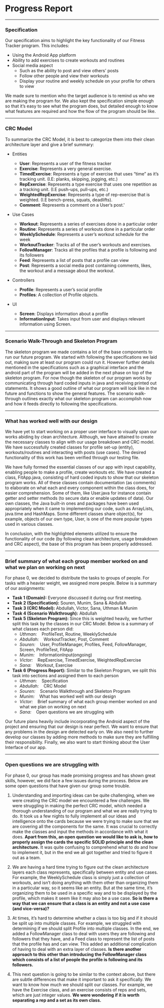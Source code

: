 # Progress Report

---
### Specification

Our specification aims to highlight the key functionality of our Fitness Tracker program. 
This includes: 
* Using the Android App platform
* Ability to add exercises to create workouts and routines
* Social media aspect 
  * Such as the ability to post and view others' posts
  * Follow other people and view their workouts
  * Display your routine and weekly schedule on your profile for others to view

We made sure to mention who the target audience is to remind us who we are making 
the program for. We also kept the specification simple enough so that it’s easy to see
what the program does, but detailed enough to know what features are required and how
the flow of the program should be like.

---
### CRC Model

To summarize the CRC Model, it is best to categorize them into their clean architecture 
layer and give a brief summary:
* Entities
  * **User**: Represents a user of the fitness tracker 
  * **Exercise**: Represents a very general exercise. 
  * **TimedExercise**: Represents a type of exercise that uses “time” as it’s tracking unit.
(I.E: planks, skipping, jogging, etc.)
  * **RepExercise**: Represents a type exercise that uses one repetition as a tracking unit.
(I.E push-ups, pull-ups, etc.)
  * **WeightedRepExercise**: Represents a type of rep-exercise that is weighted. 
(I.E bench-press, squats, deadlifts). 
  * **Comment**: Represents a comment on a User’s post.'

* Use Cases
  * **Workout**: Represents a series of exercises done in a particular order 
  * **Routine**: Represents a series of workouts done in a particular order 
  * **WeeklySchedule**: Represents a user’s workout schedule for the week 
  * **WorkoutTracker**: Tracks all of the user’s workouts and exercises. 
  * **FollowManager**: Tracks all the profiles that a profile is following and its followers
  * **Feed**: Represents a list of posts that a profile can view
  * **Post**: Represents a social media post containing comments, likes, the workout and 
a message about the workout.

* Controllers 
  * **Profile**: Represents a user’s social profile 
  * **Profiles**: A collection of Profile objects.
  
* UI
  * **Screen**: Displays information about a profile 
  * **InformationInput**: Takes input from user and displays relevant information using Screen.

---
### Scenario Walk-Through and Skeleton Program
The skeleton program we made contains a lot of the base components to run our future 
program. We started with following the specifications we laid out, making sure at least 
our program could run it. However further details mentioned in the specifications such
as a graphical interface and the android part of the program will be added in the 
next phase on top of the skeleton program. For now though the skeleton of our program 
works by communicating through hard coded inputs in java and receiving printed out 
statements. It shows a good outline of what our program will look like in the future and 
functions to show the general features. The scenario walk-through outlines exactly what 
our skeleton program can accomplish now and how it feeds directly to following the 
specifications.

---
### What has worked well with our design
We have yet to start working on a proper user interface to visually span our works abiding
by clean architecture. Although, we have attained to create the necessary classes to align
with our usage breakdown and CRC model. We have successfully created classes for profile
set-up (entity), workouts/routines and interacting with posts (use cases). The desired
functionality of this work has been verified through our testing file.

We have fully formed the essential classes of our app with input capability, 
enabling people to make a profile, create workouts etc. We have created a class, 
FitApp.java, consisting of hard coded inputs to show that our skeleton program works.
All of these classes contain documentation (as comments) to elaborate on what each and 
every component within the class does, for easier comprehension. Some of them, like 
User.java for instance contain getter and setter methods (to secure data or enable 
updates of data). Our own classes, the Java built-in ones and packages have been used 
appropriately when it came to implementing our code, such as ArrayLists, java.time and 
HashMaps. Some different classes share object(s), for example, objects of our own type, 
User, is one of the more popular types used in various classes.

In conclusion, with the highlighted elements utilized to ensure the functionality of our 
code (by following clean architecture, usage breakdown and CRC aspect), the base of this 
program has been properly addressed.


---
### Brief summary of what each group member worked on and what we plan on working on next
For phase 0, we decided to distribute the tasks to groups of people. For tasks with a 
heavier weight, we assigned more people. Below is a summary of our assignments:
* __Task 1 (Domain):__ Everyone discussed it during our first meeting.
* __Task 2 (Specification):__ Souren, Munim, Sana & Abdullah
* __Task 3 (CRC Model):__ Abdullah, Victor, Sana, Uthman & Munim
* __Task 4 (Scenario Walkthrough):__ Abdullah
* __Task 5 (Skeleton Program):__ Since this is weighted heavily, we further split this task
by the classes in our CRC Model. Below is a summary of what classes each person did:
  * _Uthman:_ &nbsp;&nbsp; ProfileTest, Routine, WeeklySchedule
  * _Abdullah:_ &nbsp;&nbsp; WorkoutTracker, Post, Comment
  * _Souren:_ &nbsp;&nbsp; User, ProfileManager, Profiles, Feed, FollowManager, Screen, ProfileTest, FitApp
  * _Munim:_ &nbsp;&nbsp; InformationInput(ongoing)
  * _Victor:_ &nbsp;&nbsp; RepExercise, TimedExercise, WeightedRepExercise
  * _Sana:_ &nbsp;&nbsp; Workout, Exercise
* __Task 6 (Progress Report):__ Similar to the Skeleton Program, we split this task
into sections and assigned them to each person
  * _Uthman:_ &nbsp;&nbsp; Specification
  * _Abdullah:_ &nbsp;&nbsp; CRC Model
  * _Souren:_ &nbsp;&nbsp; Scenario Walkthrough and Skeleton Program
  * _Munim:_ &nbsp;&nbsp; What has worked well with our design
  * _Victor:_ &nbsp;&nbsp; Brief summary of what each group member worked on and what we plan on 
working on next
  * _Sana:_ &nbsp;&nbsp; Open questions we are struggling with

Our future plans heavily include incorporating the Android aspect of the project and ensuring
that our design is near perfect. We want to ensure that any problems in the design are
detected early on. We also need to further develop our classes by adding more methods to
make sure they are fulfilling their responsibility. Finally, we also want to start thinking
about the User Interface of our app.

---
### Open questions we are struggling with
For phase 0, our group has made promising  progress and has shown great skills, 
however, we did face a few issues during the process. Below are some open questions 
that have given our group some trouble.

1. Understanding and importing ideas can be quite challenging, when we were creating 
the CRC model we encountered a few challenges. We were struggling in making the 
perfect CRC model, which needed a thorough understanding of our program and what 
we are really trying to do. It took us a few nights to fully implement all our ideas 
and intelligence onto the cards because we were trying to make sure that we are covering 
all the components for the same. It was crucial to correctly make the classes and 
input the methods in accordance with what it does. __Apart from this, an open question
we would like to ask is, how to properly assign the cards the specific SOLID principle 
and the clean architecture.__ It was quite confusing to comprehend what to do and how to 
implement it, but in the end we all got together and tried to figure it out as a team.  


2. We are having a hard time trying to figure out the clean architecture layers each
class represents, specifically between entity and use cases. For example, the 
WeeklySchedule class is simply just a collection of workouts, and isn’t doing anything
with them other than organizing them in a particular way, so it seems like an entity. 
But at the same time, it’s organizing them to be used in a specific way and to be displayed
by the profile, which makes it seem like it may also be a use case. __So is there a way that
we can ensure that a class is an entity and not a use case (and vice-versa)?__


3. At times, it’s hard to determine whether a class is too big and if it should be 
split up into multiple classes. For example, we struggled with determining if we should
split Profile into multiple classes. In the end, we added a FollowManager class to deal
with users they are following and followers that they have, and a Feed class to represent
the list of posts that the profile has and can view. This added an additional complication
of having to deal with an extra layer of classes. __Is there another approach to this other
than introducing the FollowManager class which consists of a list of people the profile is
following and its followers.__


4. This next question is going to be similar to the context above, but there are subtle
differences that make it important to ask it specifically. We want to know how much we
should split our classes. For example, we have the Exercise class, and an exercise consists
of reps and sets, which are just integer values. __We were wondering if it is worth 
separating a rep and a set as its own class.__


